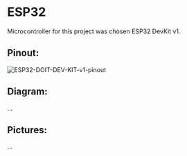 # ESP32
Microcontroller for this project was chosen ESP32 DevKit v1.

## Pinout:
![ESP32-DOIT-DEV-KIT-v1-pinout](https://github.com/ValasekMaros/DP/assets/108756117/f8833883-6227-47af-a140-44bbe3900a9f)

## Diagram:

...

## Pictures:

...
